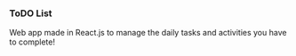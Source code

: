 ### ToDO List 

Web app made in React.js to manage the daily tasks and activities you have to complete!